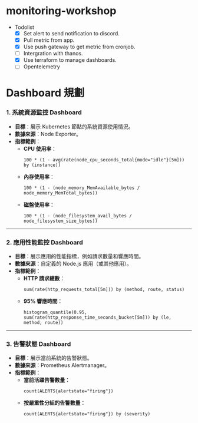 # monitoring-workshop

- Todolist
  - [x] Set alert to send notification to discord.
  - [x] Pull metric from app.
  - [x] Use push gateway to get metric from cronjob.
  - [ ] Intergration with thanos.
  - [x] Use terraform to manage dashboards.
  - [ ] Opentelemetry

# Dashboard 規劃

### **1. 系統資源監控 Dashboard**
- **目標**：展示 Kubernetes 節點的系統資源使用情況。
- **數據來源**：Node Exporter。
- **指標範例**：
  - **CPU 使用率**：
    ```promql
    100 * (1 - avg(rate(node_cpu_seconds_total{mode="idle"}[5m])) by (instance))
    ```
  - **內存使用率**：
    ```promql
    100 * (1 - (node_memory_MemAvailable_bytes / node_memory_MemTotal_bytes))
    ```
  - **磁盤使用率**：
    ```promql
    100 * (1 - (node_filesystem_avail_bytes / node_filesystem_size_bytes))
    ```

---

### **2. 應用性能監控 Dashboard**
- **目標**：展示應用的性能指標，例如請求數量和響應時間。
- **數據來源**：自定義的 Node.js 應用（或其他應用）。
- **指標範例**：
  - **HTTP 請求總數**：
    ```promql
    sum(rate(http_requests_total[5m])) by (method, route, status)
    ```
  - **95% 響應時間**：
    ```promql
    histogram_quantile(0.95, sum(rate(http_response_time_seconds_bucket[5m])) by (le, method, route))
    ```

---

### **3. 告警狀態 Dashboard**
- **目標**：展示當前系統的告警狀態。
- **數據來源**：Prometheus Alertmanager。
- **指標範例**：
  - **當前活躍告警數量**：
    ```promql
    count(ALERTS{alertstate="firing"})
    ```
  - **按嚴重性分組的告警數量**：
    ```promql
    count(ALERTS{alertstate="firing"}) by (severity)
    ```
